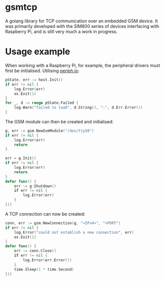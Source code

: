# gsmtcp
A golang library for TCP communication over an embedded GSM device. It was 
primarily developed with the SIM800 series of devices interfacing with Raspberry Pi, and is still very much
a work in progress.

# Usage example

When working with a Raspberry Pi, for example, the peripheral drivers
must first be initialised. Utilising [periph.io](https://periph.io):

```go
pState, err := host.Init()
if err != nil {
    log.Error(err)
    os.Exit(1)
}
for _, d := range pState.Failed {
    log.Warn("failed to load", d.String(), ":", d.Err.Error())
}
```
The GSM module can then be created and initialised:
```go
g, err := gsm.NewGsmModule("/dev/ttyS0")
if err != nil {
    log.Error(err)
    return
}

err = g.Init()
if err != nil {
    log.Error(err)
    return
}
defer func() {
    err := g.Shutdown()
    if err != nil {
        log.Error(err)
    }
}()
```

A TCP connection can now be created:
```go
conn, err := gsm.NewConnection(g, "<IPv4>", "<PORT")
if err != nil {
    log.Error("could not establish a new connection", err)
    os.Exit(1)
}
defer func() {
    err := conn.Close()
    if err != nil {
        log.Error(err.Error())
    }
    time.Sleep(1 * time.Second)
}()
```
